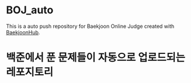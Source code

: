 # BOJ_auto
This is a auto push repository for Baekjoon Online Judge created with [BaekjoonHub](https://github.com/BaekjoonHub/BaekjoonHub).

# 백준에서 푼 문제들이 자동으로 업로드되는 레포지토리
